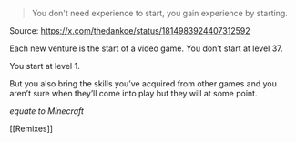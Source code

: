 > You don't need experience to start, you gain experience by starting.

Source: https://x.com/thedankoe/status/1814983924407312592

Each new venture is the start of a video game. You don’t start at level 37. 

You start at level 1.

But you also bring the skills you’ve acquired from other games and you aren’t sure when they’ll come into play but they will at some point.

*equate to Minecraft*

[[Remixes]]

